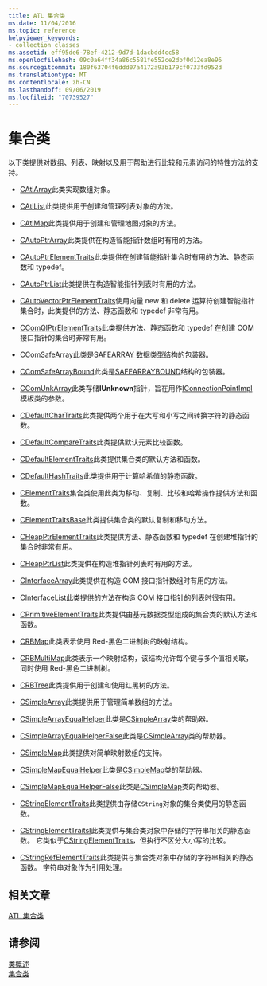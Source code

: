 ```yaml
---
title: ATL 集合类
ms.date: 11/04/2016
ms.topic: reference
helpviewer_keywords:
- collection classes
ms.assetid: eff95de6-78ef-4212-9d7d-1dacbdd4cc58
ms.openlocfilehash: 09c0a64ff34a86c5581fe552ce2dbf0d12ea8e96
ms.sourcegitcommit: 180f63704f6ddd07a4172a93b179cf0733fd952d
ms.translationtype: MT
ms.contentlocale: zh-CN
ms.lasthandoff: 09/06/2019
ms.locfileid: "70739527"
---
```

# <a name="collection-classes"></a>集合类

以下类提供对数组、列表、映射以及用于帮助进行比较和元素访问的特性方法的支持。

- [CAtlArray](../atl/reference/catlarray-class.md)此类实现数组对象。

- [CAtlList](../atl/reference/catllist-class.md)此类提供用于创建和管理列表对象的方法。

- [CAtlMap](../atl/reference/catlmap-class.md)此类提供用于创建和管理地图对象的方法。

- [CAutoPtrArray](../atl/reference/cautoptrarray-class.md)此类提供在构造智能指针数组时有用的方法。

- [CAutoPtrElementTraits](../atl/reference/cautoptrelementtraits-class.md)此类提供在创建智能指针集合时有用的方法、静态函数和 typedef。

- [CAutoPtrList](../atl/reference/cautoptrlist-class.md)此类提供在构造智能指针列表时有用的方法。

- [CAutoVectorPtrElementTraits](../atl/reference/cautovectorptrelementtraits-class.md)使用向量 new 和 delete 运算符创建智能指针集合时，此类提供的方法、静态函数和 typedef 非常有用。

- [CComQIPtrElementTraits](../atl/reference/ccomqiptrelementtraits-class.md)此类提供方法、静态函数和 typedef 在创建 COM 接口指针的集合时非常有用。

- [CComSafeArray](../atl/reference/ccomsafearray-class.md)此类是[SAFEARRAY 数据类型](/windows/win32/api/oaidl/ns-oaidl-safearray)结构的包装器。

- [CComSafeArrayBound](../atl/reference/ccomsafearraybound-class.md)此类是[SAFEARRAYBOUND](/windows/win32/api/oaidl/ns-oaidl-safearraybound)结构的包装器。

- [CComUnkArray](../atl/reference/ccomunkarray-class.md)此类存储**IUnknown**指针，旨在用作[IConnectionPointImpl](../atl/reference/iconnectionpointimpl-class.md)模板类的参数。

- [CDefaultCharTraits](../atl/reference/cdefaultchartraits-class.md)此类提供两个用于在大写和小写之间转换字符的静态函数。

- [CDefaultCompareTraits](../atl/reference/cdefaultcomparetraits-class.md)此类提供默认元素比较函数。

- [CDefaultElementTraits](../atl/reference/cdefaultelementtraits-class.md)此类提供集合类的默认方法和函数。

- [CDefaultHashTraits](../atl/reference/cdefaulthashtraits-class.md)此类提供用于计算哈希值的静态函数。

- [CElementTraits](../atl/reference/celementtraits-class.md)集合类使用此类为移动、复制、比较和哈希操作提供方法和函数。

- [CElementTraitsBase](../atl/reference/celementtraitsbase-class.md)此类提供集合类的默认复制和移动方法。

- [CHeapPtrElementTraits](../atl/reference/cheapptrelementtraits-class.md)此类提供方法、静态函数和 typedef 在创建堆指针的集合时非常有用。

- [CHeapPtrList](../atl/reference/cheapptrlist-class.md)此类提供在构造堆指针列表时有用的方法。

- [CInterfaceArray](../atl/reference/cinterfacearray-class.md)此类提供在构造 COM 接口指针数组时有用的方法。

- [CInterfaceList](../atl/reference/cinterfacelist-class.md)此类提供的方法在构造 COM 接口指针的列表时很有用。

- [CPrimitiveElementTraits](../atl/reference/cprimitiveelementtraits-class.md)此类提供由基元数据类型组成的集合类的默认方法和函数。

- [CRBMap](../atl/reference/crbmap-class.md)此类表示使用 Red-黑色二进制树的映射结构。

- [CRBMultiMap](../atl/reference/crbmultimap-class.md)此类表示一个映射结构，该结构允许每个键与多个值相关联，同时使用 Red-黑色二进制树。

- [CRBTree](../atl/reference/crbtree-class.md)此类提供用于创建和使用红黑树的方法。

- [CSimpleArray](../atl/reference/csimplearray-class.md)此类提供用于管理简单数组的方法。

- [CSimpleArrayEqualHelper](../atl/reference/csimplearrayequalhelper-class.md)此类是[CSimpleArray](../atl/reference/csimplearray-class.md)类的帮助器。

- [CSimpleArrayEqualHelperFalse](../atl/reference/csimplearrayequalhelperfalse-class.md)此类是[CSimpleArray](../atl/reference/csimplearray-class.md)类的帮助器。

- [CSimpleMap](../atl/reference/csimplemap-class.md)此类提供对简单映射数组的支持。

- [CSimpleMapEqualHelper](../atl/reference/csimplemapequalhelper-class.md)此类是[CSimpleMap](../atl/reference/csimplemap-class.md)类的帮助器。

- [CSimpleMapEqualHelperFalse](../atl/reference/csimplemapequalhelperfalse-class.md)此类是[CSimpleMap](../atl/reference/csimplemap-class.md)类的帮助器。

- [CStringElementTraits](../atl/reference/cstringelementtraits-class.md)此类提供由存储`CString`对象的集合类使用的静态函数。

- [CStringElementTraitsI](../atl/reference/cstringelementtraitsi-class.md)此类提供与集合类对象中存储的字符串相关的静态函数。 它类似于[CStringElementTraits](../atl/reference/cstringelementtraits-class.md)，但执行不区分大小写的比较。

- [CStringRefElementTraits](../atl/reference/cstringrefelementtraits-class.md)此类提供与集合类对象中存储的字符串相关的静态函数。 字符串对象作为引用处理。

## <a name="related-articles"></a>相关文章

[ATL 集合类](../atl/atl-collection-classes.md)

## <a name="see-also"></a>请参阅

[类概述](../atl/atl-class-overview.md)<br/>
[集合类](../atl/atl-collection-classes.md)
